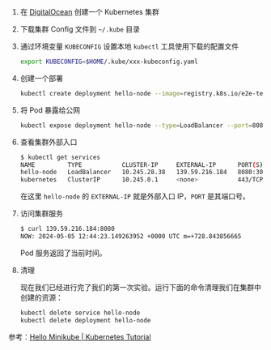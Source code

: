 1. 在 [DigitalOcean](https://cloud.digitalocean.com/kubernetes/clusters) 创建一个 Kubernetes 集群
2. 下载集群 Config 文件到 `~/.kube` 目录
3. 通过环境变量 `KUBECONFIG` 设置本地 `kubectl` 工具使用下载的配置文件

   ```sh
   export KUBECONFIG=$HOME/.kube/xxx-kubeconfig.yaml
   ```

4. 创建一个部署

   ```sh
   kubectl create deployment hello-node --image=registry.k8s.io/e2e-test-images/agnhost:2.39 -- /agnhost netexec --http-port=8080
   ```

5. 将 Pod 暴露给公网

   ```sh
   kubectl expose deployment hello-node --type=LoadBalancer --port=8080
   ```

6. 查看集群外部入口

   ```sh
   $ kubectl get services
   NAME         TYPE           CLUSTER-IP     EXTERNAL-IP      PORT(S)          AGE
   hello-node   LoadBalancer   10.245.28.38   139.59.216.184   8080:30770/TCP   14m
   kubernetes   ClusterIP      10.245.0.1     <none>           443/TCP          50m
   ```

   在这里 `hello-node` 的 `EXTERNAL-IP` 就是外部入口 IP，`PORT` 是其端口号。

7. 访问集群服务

   ```sh
   $ curl 139.59.216.184:8080
   NOW: 2024-05-05 12:44:23.149263952 +0000 UTC m=+728.843856665
   ```

   Pod 服务返回了当前时间。

8. 清理

   现在我们已经进行完了我们的第一次实验。运行下面的命令清理我们在集群中创建的资源：

   ```sh
   kubectl delete service hello-node
   kubectl delete deployment hello-node
   ```

参考：[Hello Minikube | Kubernetes Tutorial](https://kubernetes.io/docs/tutorials/hello-minikube/)